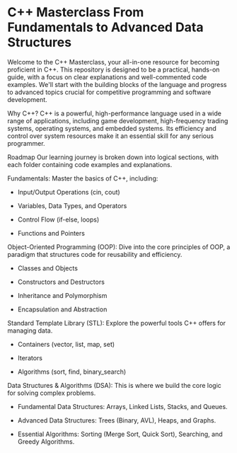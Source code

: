 # C++ Masterclass From Fundamentals to Advanced Data Structures

Welcome to the C++ Masterclass, your all-in-one resource for becoming proficient in C++. This repository is designed to be a practical, hands-on guide, with a focus on clear explanations and well-commented code examples. We'll start with the building blocks of the language and progress to advanced topics crucial for competitive programming and software development.

Why C++?
C++ is a powerful, high-performance language used in a wide range of applications, including game development, high-frequency trading systems, operating systems, and embedded systems. Its efficiency and control over system resources make it an essential skill for any serious programmer.

Roadmap
Our learning journey is broken down into logical sections, with each folder containing code examples and explanations.

Fundamentals: Master the basics of C++, including:

- Input/Output Operations (cin, cout)

- Variables, Data Types, and Operators

- Control Flow (if-else, loops)

- Functions and Pointers

Object-Oriented Programming (OOP): Dive into the core principles of OOP, a paradigm that structures code for reusability and efficiency.

- Classes and Objects

- Constructors and Destructors

- Inheritance and Polymorphism

- Encapsulation and Abstraction

Standard Template Library (STL): Explore the powerful tools C++ offers for managing data.

- Containers (vector, list, map, set)

- Iterators

- Algorithms (sort, find, binary_search)

Data Structures & Algorithms (DSA): This is where we build the core logic for solving complex problems.

- Fundamental Data Structures: Arrays, Linked Lists, Stacks, and Queues.

- Advanced Data Structures: Trees (Binary, AVL), Heaps, and Graphs.

- Essential Algorithms: Sorting (Merge Sort, Quick Sort), Searching, and Greedy Algorithms.
